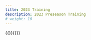 ```yaml
---
title: 2023 Training
description: 2023 Preseason Training
# weight: 10
---
```



{{<children depth=4 description="">}}{{</children>}}